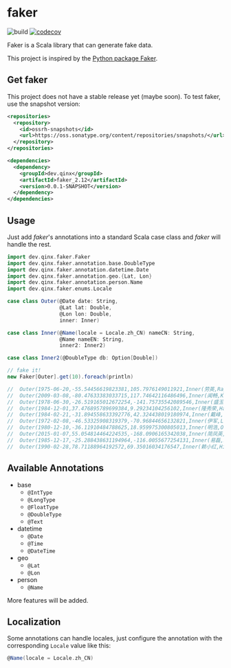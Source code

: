 # faker

![build](https://github.com/qxzzxq/faker/workflows/build/badge.svg) [![codecov](https://codecov.io/gh/qxzzxq/faker/branch/master/graph/badge.svg)](https://codecov.io/gh/qxzzxq/faker)

Faker is a Scala library that can generate fake data.

This project is inspired by the [Python package Faker](https://github.com/joke2k/faker).

## Get faker
This project does not have a stable release yet (maybe soon). To test faker, use the snapshot version:
```xml
<repositories>
  <repository>
    <id>ossrh-snapshots</id>
    <url>https://oss.sonatype.org/content/repositories/snapshots/</url>
  </repository>
</repositories>

<dependencies>
  <dependency>
    <groupId>dev.qinx</groupId>
    <artifactId>faker_2.12</artifactId>
    <version>0.0.1-SNAPSHOT</version>
  </dependency>
</dependencies>
```

## Usage

Just add *faker*'s annotations into a standard Scala case class and *faker* will handle the rest.

```scala
import dev.qinx.faker.Faker
import dev.qinx.faker.annotation.base.DoubleType
import dev.qinx.faker.annotation.datetime.Date
import dev.qinx.faker.annotation.geo.{Lat, Lon}
import dev.qinx.faker.annotation.person.Name
import dev.qinx.faker.enums.Locale

case class Outer(@Date date: String,
                 @Lat lat: Double,
                 @Lon lon: Double,
                 inner: Inner)

case class Inner(@Name(locale = Locale.zh_CN) nameCN: String,
                 @Name nameEN: String,
                 inner2: Inner2)

case class Inner2(@DoubleType db: Option[Double])

// fake it!
new Faker[Outer].get(10).foreach(println)

//  Outer(1975-06-20,-55.54456619823381,105.7976149011921,Inner(劳英,Raymundo Wolf,Inner2(Some(0.6802689710914326))))
//  Outer(2009-03-08,-80.47633383033715,117.74642116486496,Inner(闻畅,Kaia Howell,Inner2(Some(0.3232512987026902))))
//  Outer(1978-06-30,-26.519165012672254,-141.75735542089546,Inner(盛玉华,Olevia Davis,Inner2(Some(0.06980875790105556))))
//  Outer(1984-12-01,37.476895789699384,9.29234104256102,Inner(隆秀荣,Harden Fadel,Inner2(Some(0.02075769707758013))))
//  Outer(1984-02-21,-31.894558633392776,42.324438019180974,Inner(戴峰,Colonel Wisozk,Inner2(Some(0.5647694196248825))))
//  Outer(1972-02-08,-46.53325908319379,-70.96844656132821,Inner(伊军,Lexus Armstrong,Inner2(Some(0.17526148664772911))))
//  Outer(1980-12-10,-36.11910484788625,18.959975300805013,Inner(明浩,Olga Bayer,Inner2(Some(0.23892571525946327))))
//  Outer(2015-01-07,55.054814464224535,-168.0906165342038,Inner(简凤英,Marlin Macejkovic,Inner2(Some(0.6119473303637243))))
//  Outer(1985-12-17,-25.288438631194964,-116.0055677254131,Inner(易磊,Bailey Goodwin,Inner2(Some(0.2013667637508989))))
//  Outer(1990-02-28,78.71188964192572,69.35016034176547,Inner(赖小红,Hilmer Harber,Inner2(Some(0.10355297303863198))))
```

## Available Annotations
- base
  - `@IntType`
  - `@LongType`
  - `@FloatType`
  - `@DoubleType`
  - `@Text`
- datetime
  - `@Date`
  - `@Time`
  - `@DateTime`
- geo
  - `@Lat`
  - `@Lon`
- person
  - `@Name`
  
More features will be added.

## Localization
Some annotations can handle locales, just configure the annotation with 
the corresponding `Locale` value like this:
```Scala
@Name(locale = Locale.zh_CN)
```
